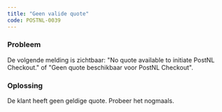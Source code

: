 ```yaml
---
title: "Geen valide quote"
code: POSTNL-0039
---
```

### Probleem

De volgende melding is zichtbaar: "No quote available to initiate PostNL Checkout." of "Geen quote beschikbaar voor PostNL Checkout".

### Oplossing

De klant heeft geen geldige quote. Probeer het nogmaals.
